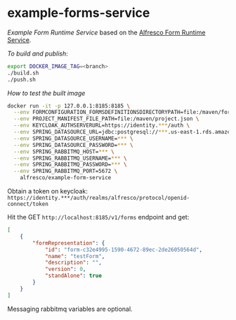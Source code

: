 # example-forms-service

_Example Form Runtime Service_ based on the [Alfresco Form Runtime Service](https://github.com/Alfresco/alfresco-form-service).

*To build and publish*:

```bash
export DOCKER_IMAGE_TAG=<branch>
./build.sh
./push.sh
```


*How to test the built image*

``` bash
docker run -it -p 127.0.0.1:8185:8185 \
  --env FORMCONFIGURATION_FORMSDEFINITIONSDIRECTORYPATH=file:/maven/forms/ \
  --env PROJECT_MANIFEST_FILE_PATH=file:/maven/project.json \
  --env KEYCLOAK_AUTHSERVERURL=https://identity.***/auth \
  --env SPRING_DATASOURCE_URL=jdbc:postgresql://***.us-east-1.rds.amazonaws.com:5432/external-db-app \
  --env SPRING_DATASOURCE_USERNAME=*** \
  --env SPRING_DATASOURCE_PASSWORD=*** \
  --env SPRING_RABBITMQ_HOST=*** \
  --env SPRING_RABBITMQ_USERNAME=*** \
  --env SPRING_RABBITMQ_PASSWORD=*** \
  --env SPRING_RABBITMQ_PORT=5672 \
    alfresco/example-form-service
```

Obtain a token on keycloak:
`https://identity.***/auth/realms/alfresco/protocol/openid-connect/token`

Hit the GET `http://localhost:8185/v1/forms` endpoint and get:
```json
[
    {
        "formRepresentation": {
            "id": "form-c32e4995-1590-4672-89ec-2de26050564d",
            "name": "testForm",
            "description": "",
            "version": 0,
            "standAlone": true
        }
    }
]
```

Messaging rabbitmq variables are optional.
